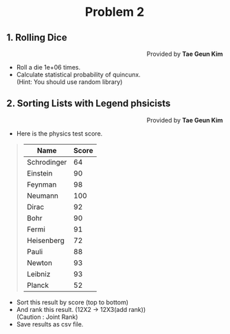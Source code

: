 <h1 style="text-align:center">Problem 2</h1>

## 1. Rolling Dice
<p style="text-align:right">Provided by <b>Tae Geun Kim</b></p>

* Roll a die 1e+06 times.
* Calculate statistical probability of quincunx.  
(Hint: You should use random library)

## 2. Sorting Lists with Legend phsicists
<p style="text-align:right">Provided by <b>Tae Geun Kim</b></p>

* Here is the physics test score.

> Name | Score
> -----|------
> Schrodinger | 64
> Einstein | 90
> Feynman | 98
> Neumann | 100
> Dirac | 92
> Bohr | 90
> Fermi | 91
> Heisenberg | 72
> Pauli | 88
> Newton | 93
> Leibniz | 93
> Planck | 52

* Sort this result by score (top to bottom)
* And rank this result. (12X2 -> 12X3(add rank))  
(Caution : Joint Rank)
* Save results as csv file.